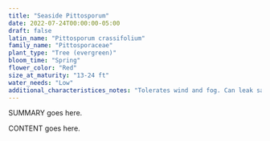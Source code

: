 ```yaml
---
title: "Seaside Pittosporum"
date: 2022-07-24T00:00:00-05:00
draft: false
latin_name: "Pittosporum crassifolium"
family_name: "Pittosporaceae"
plant_type: "Tree (evergreen)"
bloom_time: "Spring"
flower_color: "Red"
size_at_maturity: "13-24 ft"
water_needs: "Low"
additional_characteristices_notes: "Tolerates wind and fog. Can leak sap from trunk."
---
```


SUMMARY goes here.

<!--more-->

CONTENT goes here.